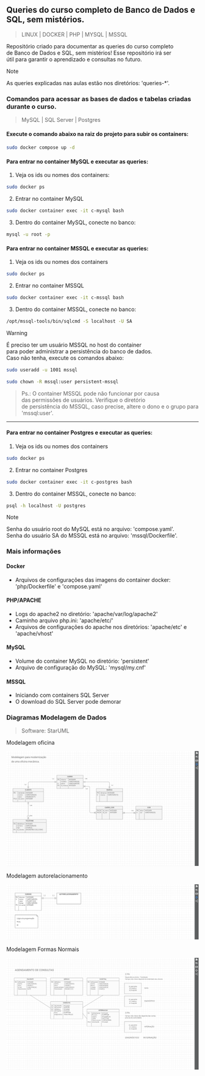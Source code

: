 ## **Queries do curso completo de Banco de Dados e SQL, sem mistérios.**
>LINUX | DOCKER | PHP | MYSQL | MSSQL  
  
Repositório criado para documentar as queries do curso completo  
de Banco de Dados e SQL, sem mistérios! Esse repositório irá ser  
útil para garantir o aprendizado e consultas no futuro.  
  
  
>[!NOTE]
>As queries explicadas nas aulas estão nos diretórios: 'queries-*'.  
  
### **Comandos para acessar as bases de dados e tabelas criadas durante o curso.**
>MySQL | SQL Server | Postgres  
  
#### **Execute o comando abaixo na raiz do projeto para subir os containers:**
```bash
sudo docker compose up -d
```  
  
#### **Para entrar no container MySQL e executar as queries:**  
1. Veja os ids ou nomes dos containers:  
```bash
sudo docker ps
```  
  
2. Entrar no container MySQL  
```bash
sudo docker container exec -it c-mysql bash
```  
  
3. Dentro do container MySQL, conecte no banco:  
```bash
mysql -u root -p
```  
  
#### **Para entrar no container MSSQL e executar as queries:**  
1. Veja os ids ou nomes dos containers   
```bash
sudo docker ps
```  
  
2. Entrar no container MSSQL  
```bash
sudo docker container exec -it c-mssql bash
```  
  
3. Dentro do container MSSQL, conecte no banco:  
```bash
/opt/mssql-tools/bin/sqlcmd -S localhost -U SA
```  
  
>[!Warning]
>É preciso ter um usuário MSSQL no host do container  
>para poder administrar a persistência do banco de dados.  
>Caso não tenha, execute os comandos abaixo:
```bash
sudo useradd -u 1001 mssql
```  
```bash
sudo chown -R mssql:user persistent-mssql
```  
  
>Ps.: O container MSSQL pode não funcionar por causa  
>das permissões de usuários. Verifique o diretório  
>de persistência do MSSQL, caso precise, altere o dono
>e o grupo para 'mssql:user'.
----------------------  
  
  
#### **Para entrar no container Postgres e executar as queries:**  
1. Veja os ids ou nomes dos containers   
```bash
sudo docker ps
```  
2. Entrar no container Postgres  
```bash
sudo docker container exec -it c-postgres bash
```  
3. Dentro do container MSSQL, conecte no banco:  
```bash
psql -h localhost -U postgres
```  
  
  
>[!NOTE]
>Senha do usuário root do MySQL está no arquivo: 'compose.yaml'.  
>Senha do usuário SA do MSSQL está no arquivo: 'mssql/Dockerfile'.  
  
### **Mais informações**
#### **Docker**
* Arquivos de configurações das imagens do container docker: 'php/Dockerfile' e 'compose.yaml'
#### **PHP/APACHE**
* Logs do apache2 no diretório: 'apache/var/log/apache2'
* Caminho arquivo php.ini: 'apache/etc/'
* Arquivos de configurações do apache nos diretórios: 'apache/etc' e 'apache/vhost'
#### **MySQL**
* Volume do container MySQL no diretório: 'persistent'  
* Arquivo de configuração do MySQL: 'mysql/my.cnf'  
#### **MSSQL**
* Iniciando com containers SQL Server  
* O download do SQL Server pode demorar
  
### **Diagramas Modelagem de Dados**  
>Software: StarUML  
  
Modelagem oficina  
  
![Modelagem oficina](/images/oficina.png "Modelagem oficina")  
  
Modelagem autorelacionamento  
  
![Modelagem autorelacionamento](/images/autorelacionamento.png "Modelagem autorelacionamento")  
  
Modelagem Formas Normais  
  
![Modelagem Formas Normais](/images/fns.png "Modelagem Formas Normais")  
  